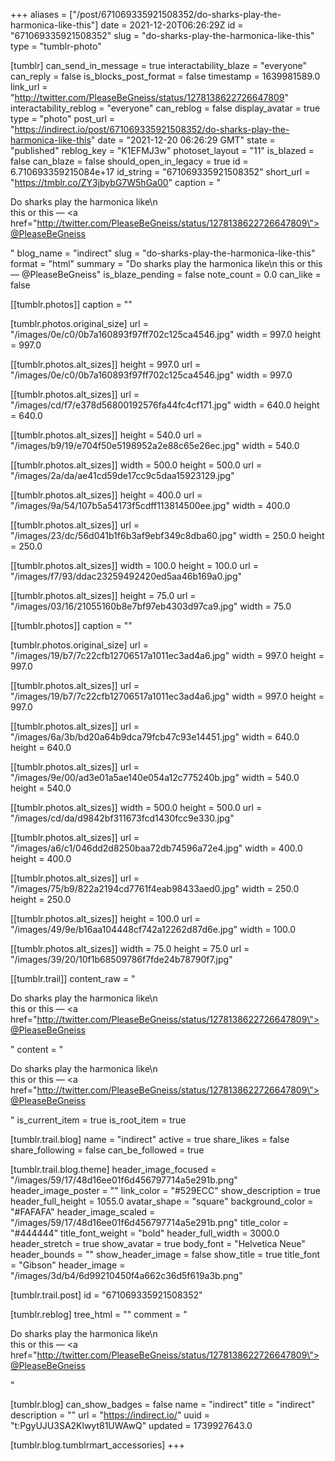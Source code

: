 +++
aliases = ["/post/671069335921508352/do-sharks-play-the-harmonica-like-this"]
date = 2021-12-20T06:26:29Z
id = "671069335921508352"
slug = "do-sharks-play-the-harmonica-like-this"
type = "tumblr-photo"

[tumblr]
can_send_in_message = true
interactability_blaze = "everyone"
can_reply = false
is_blocks_post_format = false
timestamp = 1639981589.0
link_url = "http://twitter.com/PleaseBeGneiss/status/1278138622726647809"
interactability_reblog = "everyone"
can_reblog = false
display_avatar = true
type = "photo"
post_url = "https://indirect.io/post/671069335921508352/do-sharks-play-the-harmonica-like-this"
date = "2021-12-20 06:26:29 GMT"
state = "published"
reblog_key = "K1EFMJ3w"
photoset_layout = "11"
is_blazed = false
can_blaze = false
should_open_in_legacy = true
id = 6.710693359215084e+17
id_string = "671069335921508352"
short_url = "https://tmblr.co/ZY3jbybG7W5hGa00"
caption = "<p>Do sharks play the harmonica like\n<br/>this                  or                  this — <a href=\"http://twitter.com/PleaseBeGneiss/status/1278138622726647809\">@PleaseBeGneiss</a></p>"
blog_name = "indirect"
slug = "do-sharks-play-the-harmonica-like-this"
format = "html"
summary = "Do sharks play the harmonica like\n this                  or                  this — @PleaseBeGneiss"
is_blaze_pending = false
note_count = 0.0
can_like = false

[[tumblr.photos]]
caption = ""

[tumblr.photos.original_size]
url = "/images/0e/c0/0b7a160893f97ff702c125ca4546.jpg"
width = 997.0
height = 997.0

[[tumblr.photos.alt_sizes]]
height = 997.0
url = "/images/0e/c0/0b7a160893f97ff702c125ca4546.jpg"
width = 997.0

[[tumblr.photos.alt_sizes]]
url = "/images/cd/f7/e378d56800192576fa44fc4cf171.jpg"
width = 640.0
height = 640.0

[[tumblr.photos.alt_sizes]]
height = 540.0
url = "/images/b9/19/e704f50e5198952a2e88c65e26ec.jpg"
width = 540.0

[[tumblr.photos.alt_sizes]]
width = 500.0
height = 500.0
url = "/images/2a/da/ae41cd59de17cc9c5daa15923129.jpg"

[[tumblr.photos.alt_sizes]]
height = 400.0
url = "/images/9a/54/107b5a54173f5cdff113814500ee.jpg"
width = 400.0

[[tumblr.photos.alt_sizes]]
url = "/images/23/dc/56d041b1f6b3af9ebf349c8dba60.jpg"
width = 250.0
height = 250.0

[[tumblr.photos.alt_sizes]]
width = 100.0
height = 100.0
url = "/images/f7/93/ddac23259492420ed5aa46b169a0.jpg"

[[tumblr.photos.alt_sizes]]
height = 75.0
url = "/images/03/16/21055160b8e7bf97eb4303d97ca9.jpg"
width = 75.0

[[tumblr.photos]]
caption = ""

[tumblr.photos.original_size]
url = "/images/19/b7/7c22cfb12706517a1011ec3ad4a6.jpg"
width = 997.0
height = 997.0

[[tumblr.photos.alt_sizes]]
url = "/images/19/b7/7c22cfb12706517a1011ec3ad4a6.jpg"
width = 997.0
height = 997.0

[[tumblr.photos.alt_sizes]]
url = "/images/6a/3b/bd20a64b9dca79fcb47c93e14451.jpg"
width = 640.0
height = 640.0

[[tumblr.photos.alt_sizes]]
url = "/images/9e/00/ad3e01a5ae140e054a12c775240b.jpg"
width = 540.0
height = 540.0

[[tumblr.photos.alt_sizes]]
width = 500.0
height = 500.0
url = "/images/cd/da/d9842bf311673fcd1430fcc9e330.jpg"

[[tumblr.photos.alt_sizes]]
url = "/images/a6/c1/046dd2d8250baa72db74596a72e4.jpg"
width = 400.0
height = 400.0

[[tumblr.photos.alt_sizes]]
url = "/images/75/b9/822a2194cd7761f4eab98433aed0.jpg"
width = 250.0
height = 250.0

[[tumblr.photos.alt_sizes]]
height = 100.0
url = "/images/49/9e/b16aa104448cf742a12262d87d6e.jpg"
width = 100.0

[[tumblr.photos.alt_sizes]]
width = 75.0
height = 75.0
url = "/images/39/20/10f1b68509786f7fde24b78790f7.jpg"

[[tumblr.trail]]
content_raw = "<p>Do sharks play the harmonica like\n<br>this                  or                  this — <a href=\"http://twitter.com/PleaseBeGneiss/status/1278138622726647809\">@PleaseBeGneiss</a></p>"
content = "<p>Do sharks play the harmonica like\n<br />this                  or                  this &mdash; <a href=\"http://twitter.com/PleaseBeGneiss/status/1278138622726647809\">@PleaseBeGneiss</a></p>"
is_current_item = true
is_root_item = true

[tumblr.trail.blog]
name = "indirect"
active = true
share_likes = false
share_following = false
can_be_followed = true

[tumblr.trail.blog.theme]
header_image_focused = "/images/59/17/48d16ee01f6d456797714a5e291b.png"
header_image_poster = ""
link_color = "#529ECC"
show_description = true
header_full_height = 1055.0
avatar_shape = "square"
background_color = "#FAFAFA"
header_image_scaled = "/images/59/17/48d16ee01f6d456797714a5e291b.png"
title_color = "#444444"
title_font_weight = "bold"
header_full_width = 3000.0
header_stretch = true
show_avatar = true
body_font = "Helvetica Neue"
header_bounds = ""
show_header_image = false
show_title = true
title_font = "Gibson"
header_image = "/images/3d/b4/6d99210450f4a662c36d5f619a3b.png"

[tumblr.trail.post]
id = "671069335921508352"

[tumblr.reblog]
tree_html = ""
comment = "<p>Do sharks play the harmonica like\n<br>this                  or                  this — <a href=\"http://twitter.com/PleaseBeGneiss/status/1278138622726647809\">@PleaseBeGneiss</a></p>"

[tumblr.blog]
can_show_badges = false
name = "indirect"
title = "indirect"
description = ""
url = "https://indirect.io/"
uuid = "t:PgyUJU3SA2Klwyt81UWAwQ"
updated = 1739927643.0

[tumblr.blog.tumblrmart_accessories]
+++
